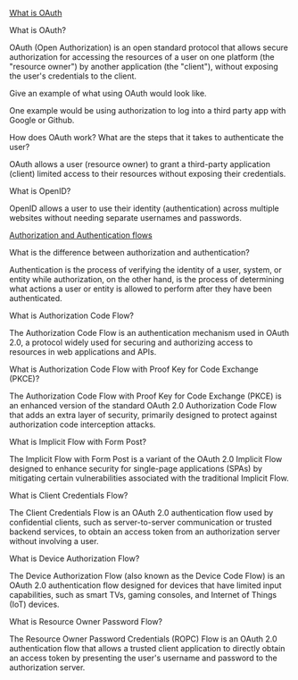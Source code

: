 [What is OAuth](https://www.csoonline.com/article/562635/what-is-oauth-how-the-open-authorization-framework-works.html)

What is OAuth?

OAuth (Open Authorization) is an open standard protocol that allows secure authorization for accessing the resources of a user on one platform (the "resource owner") by another application (the "client"), without exposing the user's credentials to the client.

Give an example of what using OAuth would look like.

One example would be using authorization to log into a third party app with Google or Github. 

How does OAuth work? What are the steps that it takes to authenticate the user?

OAuth allows a user (resource owner) to grant a third-party application (client) limited access to their resources without exposing their credentials. 

What is OpenID?

OpenID allows a user to use their identity (authentication) across multiple websites without needing separate usernames and passwords.


[Authorization and Authentication flows](https://auth0.com/docs/get-started/authentication-and-authorization-flow)

What is the difference between authorization and authentication?

Authentication is the process of verifying the identity of a user, system, or entity while authorization, on the other hand, is the process of determining what actions a user or entity is allowed to perform after they have been authenticated.


What is Authorization Code Flow?

The Authorization Code Flow is an authentication mechanism used in OAuth 2.0, a protocol widely used for securing and authorizing access to resources in web applications and APIs. 


What is Authorization Code Flow with Proof Key for Code Exchange (PKCE)?

The Authorization Code Flow with Proof Key for Code Exchange (PKCE) is an enhanced version of the standard OAuth 2.0 Authorization Code Flow that adds an extra layer of security, primarily designed to protect against authorization code interception attacks.


What is Implicit Flow with Form Post?

The Implicit Flow with Form Post is a variant of the OAuth 2.0 Implicit Flow designed to enhance security for single-page applications (SPAs) by mitigating certain vulnerabilities associated with the traditional Implicit Flow. 

What is Client Credentials Flow?

The Client Credentials Flow is an OAuth 2.0 authentication flow used by confidential clients, such as server-to-server communication or trusted backend services, to obtain an access token from an authorization server without involving a user. 

What is Device Authorization Flow?

The Device Authorization Flow (also known as the Device Code Flow) is an OAuth 2.0 authentication flow designed for devices that have limited input capabilities, such as smart TVs, gaming consoles, and Internet of Things (IoT) devices. 

What is Resource Owner Password Flow?

The Resource Owner Password Credentials (ROPC) Flow is an OAuth 2.0 authentication flow that allows a trusted client application to directly obtain an access token by presenting the user's username and password to the authorization server. 
